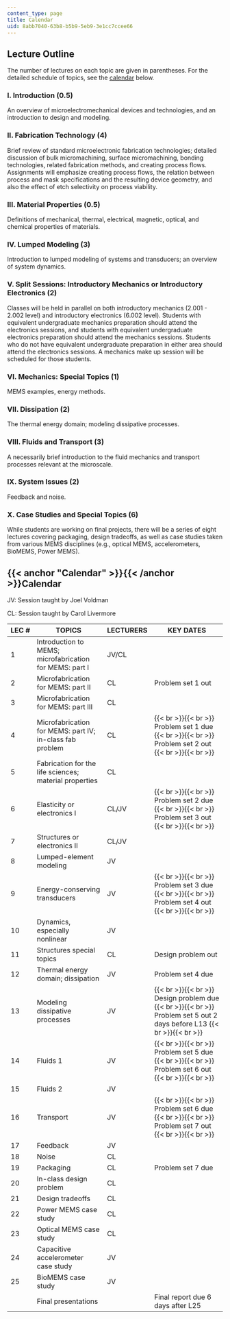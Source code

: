 ```yaml
---
content_type: page
title: Calendar
uid: 8abb7040-63b8-b5b9-5eb9-3e1cc7ccee66
---
```


Lecture Outline
---------------

The number of lectures on each topic are given in parentheses. For the detailed schedule of topics, see the [calendar](#Calendar) below.

### I. Introduction (0.5)

An overview of microelectromechanical devices and technologies, and an introduction to design and modeling.

### II. Fabrication Technology (4)

Brief review of standard microelectronic fabrication technologies; detailed discussion of bulk micromachining, surface micromachining, bonding technologies, related fabrication methods, and creating process flows. Assignments will emphasize creating process flows, the relation between process and mask specifications and the resulting device geometry, and also the effect of etch selectivity on process viability.

### III. Material Properties (0.5)

Definitions of mechanical, thermal, electrical, magnetic, optical, and chemical properties of materials.

### IV. Lumped Modeling (3)

Introduction to lumped modeling of systems and transducers; an overview of system dynamics.

### V. Split Sessions: Introductory Mechanics or Introductory Electronics (2)

Classes will be held in parallel on both introductory mechanics (2.001 - 2.002 level) and introductory electronics (6.002 level). Students with equivalent undergraduate mechanics preparation should attend the electronics sessions, and students with equivalent undergraduate electronics preparation should attend the mechanics sessions. Students who do not have equivalent undergraduate preparation in either area should attend the electronics sessions. A mechanics make up session will be scheduled for those students.

### VI. Mechanics: Special Topics (1)

MEMS examples, energy methods.

### VII. Dissipation (2)

The thermal energy domain; modeling dissipative processes.

### VIII. Fluids and Transport (3)

A necessarily brief introduction to the fluid mechanics and transport processes relevant at the microscale.

### IX. System Issues (2)

Feedback and noise.

### X. Case Studies and Special Topics (6)

While students are working on final projects, there will be a series of eight lectures covering packaging, design tradeoffs, as well as case studies taken from various MEMS disciplines (e.g., optical MEMS, accelerometers, BioMEMS, Power MEMS).

{{< anchor "Calendar" >}}{{< /anchor >}}Calendar
------------------------------------------------

JV: Session taught by Joel Voldman

CL: Session taught by Carol Livermore

| LEC # | TOPICS | LECTURERS | KEY DATES |
| --- | --- | --- | --- |
| 1 | Introduction to MEMS; microfabrication for MEMS: part I | JV/CL |  |
| 2 | Microfabrication for MEMS: part II | CL | Problem set 1 out |
| 3 | Microfabrication for MEMS: part III | CL |  |
| 4 | Microfabrication for MEMS: part IV; in-class fab problem | CL |  {{< br >}}{{< br >}} Problem set 1 due {{< br >}}{{< br >}} Problem set 2 out {{< br >}}{{< br >}}  |
| 5 | Fabrication for the life sciences; material properties | CL |  |
| 6 | Elasticity or electronics I | CL/JV |  {{< br >}}{{< br >}} Problem set 2 due {{< br >}}{{< br >}} Problem set 3 out {{< br >}}{{< br >}}  |
| 7 | Structures or electronics II | CL/JV |  |
| 8 | Lumped-element modeling | JV |  |
| 9 | Energy-conserving transducers | JV |  {{< br >}}{{< br >}} Problem set 3 due {{< br >}}{{< br >}} Problem set 4 out {{< br >}}{{< br >}}  |
| 10 | Dynamics, especially nonlinear | JV |  |
| 11 | Structures special topics | CL | Design problem out |
| 12 | Thermal energy domain; dissipation | JV | Problem set 4 due |
| 13 | Modeling dissipative processes | JV |  {{< br >}}{{< br >}} Design problem due {{< br >}}{{< br >}} Problem set 5 out 2 days before L13 {{< br >}}{{< br >}}  |
| 14 | Fluids 1 | JV |  {{< br >}}{{< br >}} Problem set 5 due {{< br >}}{{< br >}} Problem set 6 out {{< br >}}{{< br >}}  |
| 15 | Fluids 2 | JV |  |
| 16 | Transport | JV |  {{< br >}}{{< br >}} Problem set 6 due {{< br >}}{{< br >}} Problem set 7 out {{< br >}}{{< br >}}  |
| 17 | Feedback | JV |  |
| 18 | Noise | CL |  |
| 19 | Packaging | CL | Problem set 7 due |
| 20 | In-class design problem | CL |  |
| 21 | Design tradeoffs | CL |  |
| 22 | Power MEMS case study | CL |  |
| 23 | Optical MEMS case study | CL |  |
| 24 | Capacitive accelerometer case study | JV |  |
| 25 | BioMEMS case study | JV |  |
|  | Final presentations |  | Final report due 6 days after L25